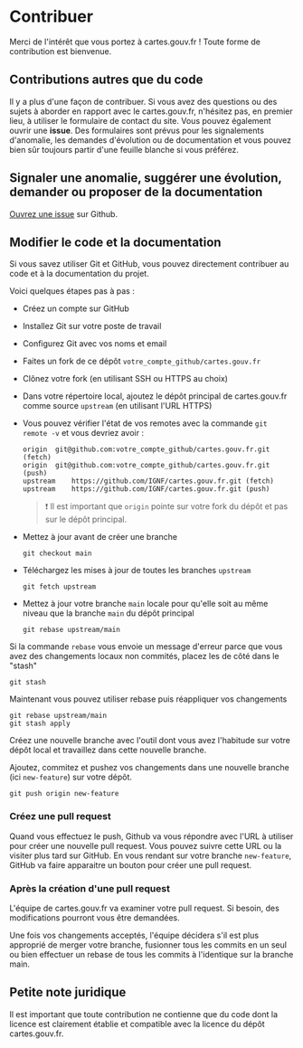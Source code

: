 # Contribuer

Merci de l'intérêt que vous portez à cartes.gouv.fr ! Toute forme de contribution est bienvenue.

## Contributions autres que du code

Il y a plus d'une façon de contribuer. Si vous avez des questions ou des sujets à aborder en rapport avec le cartes.gouv.fr, n'hésitez pas, en premier lieu, à utiliser le formulaire de contact du site. Vous pouvez également ouvrir une **issue**. Des formulaires sont prévus pour les signalements d'anomalie, les demandes d'évolution ou de documentation et vous pouvez bien sûr toujours partir d'une feuille blanche si vous préférez.

## Signaler une anomalie, suggérer une évolution, demander ou proposer de la documentation

[Ouvrez une issue](https://github.com/IGNF/cartes.gouv.fr/issues/new/choose) sur Github.

## Modifier le code et la documentation

Si vous savez utiliser Git et GitHub, vous pouvez directement contribuer au code et à la documentation du projet.

Voici quelques étapes pas à pas :

* Créez un compte sur GitHub
* Installez Git sur votre poste de travail
* Configurez Git avec vos noms et email
* Faites un fork de ce dépôt `votre_compte_github/cartes.gouv.fr`
* Clônez votre fork (en utilisant SSH ou HTTPS au choix)
* Dans votre répertoire local, ajoutez le dépôt principal de cartes.gouv.fr comme source `upstream` (en utilisant l'URL HTTPS)
* Vous pouvez vérifier l'état de vos remotes avec la commande `git remote -v` et vous devriez avoir :

    ```
    origin	git@github.com:votre_compte_github/cartes.gouv.fr.git (fetch)
    origin	git@github.com:votre_compte_github/cartes.gouv.fr.git (push)
    upstream	https://github.com/IGNF/cartes.gouv.fr.git (fetch)
    upstream	https://github.com/IGNF/cartes.gouv.fr.git (push)
    ```

    > :exclamation: Il est important que `origin` pointe sur votre fork du dépôt et pas sur le dépôt principal.

* Mettez à jour avant de créer une branche

    ```
    git checkout main
    ```

* Téléchargez les mises à jour de toutes les branches `upstream`

    ```
    git fetch upstream
    ```

* Mettez à jour votre branche `main` locale pour qu'elle soit au même niveau que la branche `main` du dépôt principal

    ```
    git rebase upstream/main
    ```

Si la commande `rebase` vous envoie un message d'erreur parce que vous avez des changements locaux non commités, placez les de côté dans le "stash"

```
git stash
```

Maintenant vous pouvez utiliser rebase puis réappliquer vos changements

```
git rebase upstream/main
git stash apply
```

Créez une nouvelle branche avec l'outil dont vous avez l'habitude sur votre dépôt local et travaillez dans cette nouvelle branche.

Ajoutez, commitez et pushez vos changements dans une nouvelle branche (ici `new-feature`) sur votre dépôt.

```
git push origin new-feature
```

### Créez une pull request

Quand vous effectuez le push, Github va vous répondre avec l'URL à utiliser pour créer une nouvelle pull request. Vous pouvez suivre cette URL ou la visiter plus tard sur GitHub. En vous rendant sur votre branche `new-feature`, GitHub va faire apparaitre un bouton pour créer une pull request.

### Après la création d'une pull request

L'équipe de cartes.gouv.fr va examiner votre pull request. Si besoin, des modifications pourront vous être demandées.

Une fois vos changements acceptés, l'équipe décidera s'il est plus approprié de merger votre branche, fusionner tous les commits en un seul ou bien effectuer un rebase de tous les commits à l'identique sur la branche main.

## Petite note juridique

Il est important que toute contribution ne contienne que du code dont la licence est clairement établie et compatible avec la licence du dépôt cartes.gouv.fr.